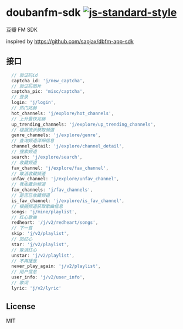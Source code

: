 # doubanfm-sdk [![js-standard-style](https://img.shields.io/badge/code%20style-standard-brightgreen.svg?style=flat)](http://standardjs.com/)
豆瓣 FM SDK

inspired by https://github.com/sapjax/dbfm-app-sdk

## 接口

```js
  // 验证码id
  captcha_id: 'j/new_captcha',
  // 验证码图片
  captcha_pic: 'misc/captcha',
  // 登录
  login: 'j/login',
  // 热门兆赫
  hot_channels: 'j/explore/hot_channels',
  // 上升最快兆赫
  up_trending_channels: 'j/explore/up_trending_channels',
  // 根据流派获取频道
  genre_channels: 'j/explore/genre',
  // 查询频道详细信息
  channel_detail: 'j/explore/channel_detail',
  // 搜索频道
  search: 'j/explore/search',
  // 收藏频道
  fav_channel: 'j/explore/fav_channel',
  // 取消收藏频道
  unfav_channel: 'j/explore/unfav_channel',
  // 我收藏的频道
  fav_channels: 'j/fav_channels',
  // 是否已收藏频道
  is_fav_channel: 'j/explore/is_fav_channel',
  // 根据频道获取歌曲信息
  songs: 'j/mine/playlist',
  // 红心歌曲
  redheart: '/j/v2/redheart/songs',
  // 下一首
  skip: 'j/v2/playlist',
  // 加红心
  star: 'j/v2/playlist',
  // 取消红心
  unstar: 'j/v2/playlist',
  // 不再播放
  never_play_again: 'j/v2/playlist',
  // 用户信息
  user_info: 'j/v2/user_info',
  // 歌词
  lyric: 'j/v2/lyric'
```


## License
MIT
